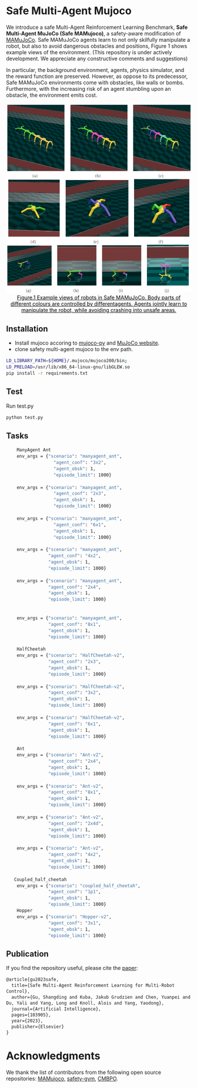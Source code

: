 # Safe Multi-Agent Mujoco

We introduce a safe Multi-Agent Reinforcement Learning Benchmark, **Safe Multi-Agent MuJoCo (Safe MAMujoco)**, a safety-aware modification of [MAMuJoCo](https://github.com/schroederdewitt/multiagent_mujoco).  Safe MAMuJoCo agents learn to not only skilfully manipulate a robot, but also to avoid dangerous obstacles and positions, Figure 1 shows example views of the environment. (This repository is under actively development. We appreciate any constructive comments and suggestions)



In particular, the background environment, agents, physics simulator, and the reward function are preserved. However, as oppose to its predecessor, Safe MAMuJoCo environments come with obstacles, like walls or bombs. Furthermore, with the increasing risk of an agent stumbling upon an obstacle, the environment emits cost.

<!--
<div align=center>
 <img src="https://github.com/chauncygu/Safe-Multi-Agent-Mujoco/blob/main/figures/Ant2x4_new_green_yellow.jpg" width="165"/> <img src="https://github.com/chauncygu/Safe-Multi-Agent-Mujoco/blob/main/figures/New_Ant4x2.jpg" width="175"/> <img src="https://github.com/chauncygu/Safe-Multi-Agent-Mujoco/blob/main/figures/couple_halfcheetah_p1p_color.jpg" width="213"/>
    <img src="https://github.com/chauncygu/Safe-Multi-Agent-Mujoco/blob/main/figures/New_HalfCheetah2x3.jpg" width="202"/>  
</div>
<div align=center>
<center style="color:#000000;text-decoration:underline">Figure.1 Example views of robots in Safe MAMuJoCo. Body parts of different colours are controlled by differentagents. Agents jointly learn to manipulate the robot, while avoiding crashing into unsafe areas. </center>
 </div>
-->
 
 
 <div align=center>
 <img src="https://github.com/chauncygu/Safe-Multi-Agent-Mujoco/blob/main/figures/all-mujoco.png" width="850"/> 
 </div>
<div align=center>
<center style="color:#000000;text-decoration:underline">Figure.1 Example views of robots in Safe MAMuJoCo. Body parts of different colours are controlled by differentagents. Agents jointly learn to manipulate the robot, while avoiding crashing into unsafe areas. </center>
 </div>
 




## Installation

- Install mujoco accoring to [mujoco-py](https://github.com/openai/mujoco-py) and [MuJoCo website](https://www.roboti.us/license.html).
- clone safety multi-agent mujoco to the env path.
&nbsp;

``` Bash
LD_LIBRARY_PATH=${HOME}/.mujoco/mujoco200/bin;
LD_PRELOAD=/usr/lib/x86_64-linux-gnu/libGLEW.so
pip install -r requirements.txt
```

## Test
Run test.py

``` Bash
python test.py
```

## Tasks
``` Bash
    ManyAgent Ant
    env_args = {"scenario": "manyagent_ant",
                  "agent_conf": "3x2",
                  "agent_obsk": 1,
                  "episode_limit": 1000}

    env_args = {"scenario": "manyagent_ant",
                  "agent_conf": "2x3",
                  "agent_obsk": 1,
                  "episode_limit": 1000}
                  
    env_args = {"scenario": "manyagent_ant",
                  "agent_conf": "6x1",
                  "agent_obsk": 1,
                  "episode_limit": 1000}

    env_args = {"scenario": "manyagent_ant",
                "agent_conf": "4x2",
                "agent_obsk": 1,
                "episode_limit": 1000}
                
    env_args = {"scenario": "manyagent_ant",
                "agent_conf": "2x4",
                "agent_obsk": 1,
                "episode_limit": 1000}
                
                
    env_args = {"scenario": "manyagent_ant",
                "agent_conf": "8x1",
                "agent_obsk": 1,
                "episode_limit": 1000}
                
    HalfCheetah
    env_args = {"scenario": "HalfCheetah-v2",
                "agent_conf": "2x3",
                "agent_obsk": 1,
                "episode_limit": 1000}
                
    env_args = {"scenario": "HalfCheetah-v2",
                "agent_conf": "3x2",
                "agent_obsk": 1,
                "episode_limit": 1000}
                
    env_args = {"scenario": "HalfCheetah-v2",
                "agent_conf": "6x1",
                "agent_obsk": 1,
                "episode_limit": 1000}
                  
    Ant 
    env_args = {"scenario": "Ant-v2",
                "agent_conf": "2x4",
                "agent_obsk": 1,
                "episode_limit": 1000}

    env_args = {"scenario": "Ant-v2",
                "agent_conf": "8x1",
                "agent_obsk": 1,
                "episode_limit": 1000}

    env_args = {"scenario": "Ant-v2",
                "agent_conf": "2x4d",
                "agent_obsk": 1,
                "episode_limit": 1000}

    env_args = {"scenario": "Ant-v2",
                "agent_conf": "4x2",
                "agent_obsk": 1,
                "episode_limit": 1000}
                
   Coupled_half_cheetah
    env_args = {"scenario": "coupled_half_cheetah",
                "agent_conf": "1p1",
                "agent_obsk": 1,
                "episode_limit": 1000}
    Hopper
    env_args = {"scenario": "Hopper-v2",
                "agent_conf": "3x1",
                "agent_obsk": 1,
                "episode_limit": 1000}
```


## Publication
If you find the repository useful, please cite the [paper](https://arxiv.org/abs/2110.02793):
```
@article{gu2023safe,
  title={Safe Multi-Agent Reinforcement Learning for Multi-Robot Control},
  author={Gu, Shangding and Kuba, Jakub Grudzien and Chen, Yuanpei and Du, Yali and Yang, Long and Knoll, Alois and Yang, Yaodong},
  journal={Artificial Intelligence},
  pages={103905},
  year={2023},
  publisher={Elsevier}
}

```

# Acknowledgments

We thank the list of contributors from the following open source repositories: [MAMujoco](https://github.com/schroederdewitt/multiagent_mujoco), [safety-gym](https://github.com/openai/safety-gym), [CMBPO](https://github.com/anyboby/Constrained-Model-Based-Policy-Optimization).





